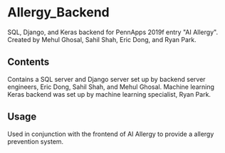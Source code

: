 # AIlergy_Backend

SQL, Django, and Keras backend for PennApps 2019f entry "AI Allergy". Created by Mehul Ghosal, Sahil Shah, Eric Dong, and Ryan Park.

## Contents

Contains a SQL server and Django server set up by backend server engineers, Eric Dong, Sahil Shah, and Mehul Ghosal. Machine learning Keras backend was set up by machine learning specialist, Ryan Park.

## Usage

Used in conjunction with the frontend of AI Allergy to provide a allergy prevention system.
